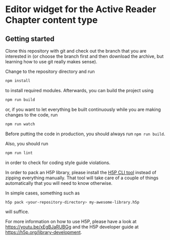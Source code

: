 Editor widget for the Active Reader Chapter content type
==========
## Getting started
Clone this repository with git and check out the branch that you are interested
in (or choose the branch first and then download the archive, but learning
how to use git really makes sense).

Change to the repository directory and run
```bash
npm install
```

to install required modules. Afterwards, you can build the project using
```bash
npm run build
```

or, if you want to let everything be built continuously while you are making
changes to the code, run
```bash
npm run watch
```
Before putting the code in production, you should always run `npm run build`.

Also, you should run
```bash
npm run lint
```
in order to check for coding style guide violations.

In order to pack an H5P library, please install the
[H5P CLI tool](https://h5p.org/h5p-cli-guide) instead of zipping everything
manually. That tool will take care of a couple of things automatically that you
will need to know otherwise.

In simple cases, something such as
```bash
h5p pack <your-repository-directory> my-awesome-library.h5p
```
will suffice.

For more information on how to use H5P, please have a look at
https://youtu.be/xEgBJaRUBGg and the H5P developer guide at
https://h5p.org/library-development.
